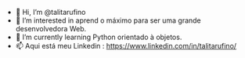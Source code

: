 - 👋 Hi, I’m @talitarufino
- 👀 I’m interested in  aprend o máximo para  ser uma grande desenvolvedora Web.
- 🌱 I’m currently learning  Python orientado à objetos.
- 📫 Aqui está meu Linkedin : https://www.linkedin.com/in/talitarufino/
